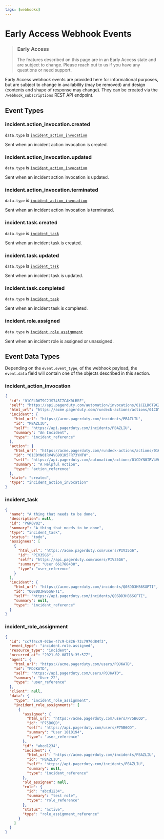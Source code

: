 ```yaml
---
tags: [webhooks]
---
```


# Early Access Webhook Events

<!-- theme: warning -->

> ### Early Access
>
> The features described on this page are in an Early Access state and are subject to change. Please reach out to
> us if you have any questions or need support.

Early Access webhook events are provided here for informational purposes, but are subject to change in availability
(may be removed) and design (contents and shape of response may change). They can be created via the
`/webhook_subscriptions` REST API endpoint.

## Event Types

### incident.action_invocation.created

`data.type` is [`incident_action_invocation`](#incident_action_invocation)

Sent when an incident action invocation is created.

### incident.action_invocation.updated

`data.type` is [`incident_action_invocation`](#incident_action_invocation)

Sent when an incident action invocation is updated.

### incident.action_invocation.terminated

`data.type` is [`incident_action_invocation`](#incident_action_invocation)

Sent when an incident action invocation is terminated.

### incident.task.created

`data.type` is [`incident_task`](#incident_task)

Sent when an incident task is created.

### incident.task.updated

`data.type` is [`incident_task`](#incident_task)

Sent when an incident task is updated.

### incident.task.completed

`data.type` is [`incident_task`](#incident_task)

Sent when an incident task is completed.

### incident.role.assigned

`data.type` is [`incident_role_assignment`](#incident_role_assignment)

Sent when an incident role is assigned or unassigned.

## Event Data Types

Depending on the `event.event_type`, of the webhook payload, the `event.data` field will contain one of the objects described in this section.

### incident_action_invocation

```json
{
  "id": "01CELD6T9C2JS745I7CAK0LRRF",
  "self": "https://api.pagerduty.com/automation/invocations/01CELD6T9C2JS745I7CAK0LRRF",
  "html_url": "https://acme.pagerduty.com/rundeck-actions/actions/01CDYN0IRV4VG991K5FR73YNTW/invocations/01CELD6T9C2JS745I7CAK0LRRF/report",
  "incident": {
    "html_url": "https://acme.pagerduty.com/incidents/PBAZLIU",
    "id": "PBAZLIU",
    "self": "https://api.pagerduty.com/incidents/PBAZLIU",
    "summary": "An Incident",
    "type": "incident_reference"
  },
  "action": {
    "html_url": "https://acme.pagerduty.com/rundeck-actions/actions/01CDYN0IRV4VG991K5FR73YNTW",
    "id": "01CDYN0IRV4VG991K5FR73YNTW",
    "self": "https://api.pagerduty.com/automation/actions/01CDYN0IRV4VG991K5FR73YNTW",
    "summary": "A Helpful Action",
    "type": "action_reference"
  },
  "state": "created",
  "type": "incident_action_invocation"
}
```

### incident_task

```json
{
  "name": "A thing that needs to be done",
  "description": null,
  "id": "PGR0VU2",
  "summary": "A thing that needs to be done",
  "type": "incident_task",
  "status": "todo",
  "assignees": [
    {
      "html_url": "https://acme.pagerduty.com/users/PIV35G6",
      "id": "PIV35G6",
      "self": "https://api.pagerduty.com/users/PIV35G6",
      "summary": "User 661768438",
      "type": "user_reference"
    }
  ],
  "incident": {
    "html_url": "https://acme.pagerduty.com/incidents/Q0SDD3HB6SGFTI",
    "id": "Q0SDD3HB6SGFTI",
    "self": "https://api.pagerduty.com/incidents/Q0SDD3HB6SGFTI",
    "summary": null,
    "type": "incident_reference"
  }
}
```

### incident_role_assignment
```json
{
  "id": "cc7f4cc9-02be-47c9-b826-72c7976d84f3",
  "event_type": "incident.role.assigned",
  "resource_type": "incident",
  "occurred_at": "2021-02-08T18:35:57Z",
  "agent": {
    "html_url": "https://acme.pagerduty.com/users/PDJKATD",
    "id": "PDJKATD",
    "self": "https://api.pagerduty.com/users/PDJKATD",
    "summary": "User 22",
    "type": "user_reference"
  },
  "client": null,
  "data": {
    "type": "incident_role_assignment",
    "incident_role_assignments": [
      {
        "assignee": {
          "html_url": "https://acme.pagerduty.com/users/P75B6QD",
          "id": "P75B6QD",
          "self": "https://api.pagerduty.com/users/P75B6QD",
          "summary": "User 1810194",
          "type": "user_reference"
        },
        "id": "abcd1234",
        "incident": {
          "html_url": "https://acme.pagerduty.com/incidents/PBAZLIU",
          "id": "PBAZLIU",
          "self": "https://api.pagerduty.com/incidents/PBAZLIU",
          "summary": null,
          "type": "incident_reference"
        },
        "old_assignee": null,
        "role": {
          "id": "abcd1234",
          "summary": "test role",
          "type": "role_reference"
        },
        "status": "active",
        "type": "role_assignment_reference"
      }
    ]
  }
}
```
